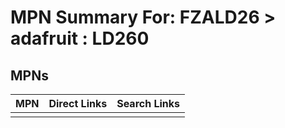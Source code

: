 



# MPN Summary For: FZALD26 > adafruit : LD260

## MPNs
  

|MPN|Direct Links|Search Links|
| :--- | :--- | :--- |
||||

